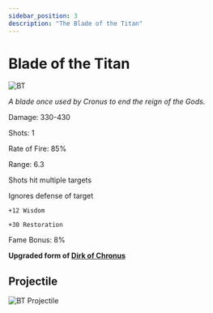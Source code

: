 ```yaml
---
sidebar_position: 3
description: "The Blade of the Titan"
---
```


# Blade of the Titan

![BT](https://vwiki.valorserver.com/api/item/picture/blade%20of%20the%20titan)

<i>A blade once used by Cronus to end the reign of the Gods.</i>

Damage: 330-430

Shots: 1

Rate of Fire: 85%

Range: 6.3

Shots hit multiple targets

Ignores defense of target

    +12 Wisdom
    
    +30 Restoration
    
Fame Bonus: 8%

**Upgraded form of [Dirk of Chronus](https://www.realmeye.com/wiki/dirk-of-cronus)**

## Projectile

![BT Projectile](https://cdn.discordapp.com/attachments/953134990428868629/981721119541313636/bladeofthetitan.gif)



